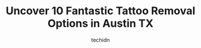 ---
layout: ampstory
image: https://i0.wp.com/www.depkes.org/wp-content/uploads/2023/06/tattoo-removal-0-in-austin-tx-1685777361.jpeg?resize=640,853
author: techidn
featured: false
description: Discover the impressive array of Tattoo Removal options in Austin TX, where you can find 10 of the largest Tattoo Removal establishments in the area. From renowned classics to hidden gems, A
title: Uncover 10 Fantastic Tattoo Removal Options in Austin TX
cover:
   title: Uncover 10 Fantastic Tattoo Removal Options in Austin TX
   subtitle: Rickpate
   background: https://www.depkes.org/wp-content/uploads/2023/06/tattoo-removal-0-in-austin-tx-1685777361.jpeg

pages: 
 - layout: thirds
   top: <h1>#1 Removery Tattoo Removal & Fading</h1>
   bottom: "<p>Ive been to a couple tattoo, removal businesses and this is by far the best. They are like the Rolls-Royce of tattoo laser removal. If you have any questions, you can </p>"
   background: https://www.depkes.org/wp-content/uploads/2023/06/tattoo-removal-1-in-austin-tx-1685777361.jpeg
   backgroundblur: true
 - layout: thirds
   top: <h1>#2 Westlake Dermatology & Cosmetic Surgery</h1>
   bottom: "<p>Adam Smithee, MD has been an amazing dermatologist for me. He takes his time to put together the best medicine to help clear my skin and what fits my lifestyle. I also hi</p>"
   background: https://www.depkes.org/wp-content/uploads/2023/06/tattoo-removal-2-in-austin-tx-1685777362.png
   cta:
      link: https://www.depkes.org/blog/uncover-10-fantastic-tattoo-removal-options-in-austin-tx/
      text: Uncover 10 Fantastic Tattoo Removal Options in Austin TX
 - layout: thirds
   top: <h1>#3 Clean Slate Ink</h1>
   bottom: "<p>600 Round Rock W Dr #203, Round Rock, TX 78681, United States</p>"
   background: https://www.depkes.org/wp-content/uploads/2023/06/tattoo-removal-3-in-austin-tx-1685777362.png
   cta:
      link: https://www.depkes.org/blog/uncover-10-fantastic-tattoo-removal-options-in-austin-tx/
      text: Uncover 10 Fantastic Tattoo Removal Options in Austin TX
 - layout: thirds
   top: <h1>#4 Removery Tattoo Removal & Fading</h1>
   bottom: "<p>2541 I-35 #100, Round Rock, TX 78664, United States</p>"
   background: https://images.unsplash.com/photo-1547366785-564103df7e13?ixlib=rb-4.0.3&ixid=MnwxMjA3fDB8MHxwaG90by1wYWdlfHx8fGVufDB8fHx8&auto=format&fit=crop&w=640&h=853&q=80
   cta:
      link: https://www.depkes.org/blog/uncover-10-fantastic-tattoo-removal-options-in-austin-tx/
      text: Uncover 10 Fantastic Tattoo Removal Options in Austin TX
 - layout: thirds
   top: <h1>#5 Amillion Tattoo, Piercings, & Laser Removal</h1>
   bottom: "<p>8556 Research Blvd ste. B, Austin, TX 78758, United States</p>"
   background: https://images.unsplash.com/photo-1531169509526-f8f1fdaa4a67?ixlib=rb-4.0.3&ixid=MnwxMjA3fDB8MHxwaG90by1wYWdlfHx8fGVufDB8fHx8&auto=format&fit=crop&w=640&h=853&q=80
   cta:
      link: https://www.depkes.org/blog/uncover-10-fantastic-tattoo-removal-options-in-austin-tx/
      text: Uncover 10 Fantastic Tattoo Removal Options in Austin TX
 - layout: thirds
   top: <h1>#6 Pigment Tattoo & Laser Removal</h1>
   bottom: "<p>12233 Ranch Rd 620 N #111a, Austin, TX 78750, United States</p>"
   background: https://images.unsplash.com/photo-1574169208507-84376144848b?ixlib=rb-4.0.3&ixid=MnwxMjA3fDB8MHxwaG90by1wYWdlfHx8fGVufDB8fHx8&auto=format&fit=crop&w=640&h=853&q=80
   cta:
      link: https://www.depkes.org/blog/uncover-10-fantastic-tattoo-removal-options-in-austin-tx/
      text: Uncover 10 Fantastic Tattoo Removal Options in Austin TX
 - layout: thirds
   top: <h1>#7 Skin Savvy USA</h1>
   bottom: "<p>4238 Bee Caves Rd suite b, West Lake Hills, TX 78746, United States</p>"
   background: https://images.unsplash.com/photo-1489694553447-4c9339da310d?ixlib=rb-4.0.3&ixid=MnwxMjA3fDB8MHxwaG90by1wYWdlfHx8fGVufDB8fHx8&auto=format&fit=crop&w=640&h=853&q=80
   cta:
      link: https://www.depkes.org/blog/uncover-10-fantastic-tattoo-removal-options-in-austin-tx/
      text: Uncover 10 Fantastic Tattoo Removal Options in Austin TX
 - layout: thirds
   middle: Continue reading...
   background: https://images.unsplash.com/photo-1515405295579-ba7b45403062?ixlib=rb-4.0.3&ixid=MnwxMjA3fDB8MHxwaG90by1wYWdlfHx8fGVufDB8fHx8&auto=format&fit=crop&w=640&h=853&q=80
   cta:
      link: https://www.depkes.org/blog/uncover-10-fantastic-tattoo-removal-options-in-austin-tx/
      text: Uncover 10 Fantastic Tattoo Removal Options in Austin TX
      
---